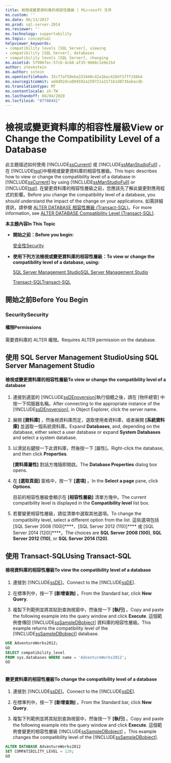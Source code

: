 ```yaml
---
title: 檢視或變更資料庫的相容性層級 | Microsoft 文件
ms.custom: ''
ms.date: 06/13/2017
ms.prod: sql-server-2014
ms.reviewer: ''
ms.technology: supportability
ms.topic: conceptual
helpviewer_keywords:
- compatibility levels [SQL Server], viewing
- compatibility [SQL Server], databases
- compatibility levels [SQL Server], changing
ms.assetid: 579867ec-57cb-4cb8-af35-9688c1e9e15d
author: stevestein
ms.author: sstein
ms.openlocfilehash: 35cf7af50eba333440c42a1bac428df1fff156b4
ms.sourcegitcommit: ad4d92dce894592a259721a1571b1d8736abacdb
ms.translationtype: MT
ms.contentlocale: zh-TW
ms.lasthandoff: 08/04/2020
ms.locfileid: "87708441"
---
```

# <a name="view-or-change-the-compatibility-level-of-a-database"></a><span data-ttu-id="6bc69-102">檢視或變更資料庫的相容性層級</span><span class="sxs-lookup"><span data-stu-id="6bc69-102">View or Change the Compatibility Level of a Database</span></span>
  <span data-ttu-id="6bc69-103">此主題描述如何使用 [!INCLUDE[ssCurrent](../../includes/sscurrent-md.md)] 或 [!INCLUDE[ssManStudioFull](../../includes/ssmanstudiofull-md.md)] ，在 [!INCLUDE[tsql](../../includes/tsql-md.md)]中檢視或變更資料庫的相容性層級。</span><span class="sxs-lookup"><span data-stu-id="6bc69-103">This topic describes how to view or change the compatibility level of a database in [!INCLUDE[ssCurrent](../../includes/sscurrent-md.md)] by using [!INCLUDE[ssManStudioFull](../../includes/ssmanstudiofull-md.md)] or [!INCLUDE[tsql](../../includes/tsql-md.md)].</span></span> <span data-ttu-id="6bc69-104">在變更資料庫的相容性層級之前，您應該先了解此變更對應用程式的影響。</span><span class="sxs-lookup"><span data-stu-id="6bc69-104">Before you change the compatibility level of a database, you should understand the impact of the change on your applications.</span></span> <span data-ttu-id="6bc69-105">如需詳細資訊，請參閱 [ALTER DATABASE 相容性層級 &#40;Transact-SQL&#41;](/sql/t-sql/statements/alter-database-transact-sql-compatibility-level)。</span><span class="sxs-lookup"><span data-stu-id="6bc69-105">For more information, see [ALTER DATABASE Compatibility Level &#40;Transact-SQL&#41;](/sql/t-sql/statements/alter-database-transact-sql-compatibility-level).</span></span>  
  
 <span data-ttu-id="6bc69-106">**本主題內容**</span><span class="sxs-lookup"><span data-stu-id="6bc69-106">**In This Topic**</span></span>  
  
-   <span data-ttu-id="6bc69-107">**開始之前：**</span><span class="sxs-lookup"><span data-stu-id="6bc69-107">**Before you begin:**</span></span>  
  
     [<span data-ttu-id="6bc69-108">安全性</span><span class="sxs-lookup"><span data-stu-id="6bc69-108">Security</span></span>](#Security)  
  
-   <span data-ttu-id="6bc69-109">**使用下列方法檢視或變更資料庫的相容性層級：**</span><span class="sxs-lookup"><span data-stu-id="6bc69-109">**To view or change the compatibility level of a database, using:**</span></span>  
  
     [<span data-ttu-id="6bc69-110">SQL Server Management Studio</span><span class="sxs-lookup"><span data-stu-id="6bc69-110">SQL Server Management Studio</span></span>](#SSMSProcedure)  
  
     [<span data-ttu-id="6bc69-111">Transact-SQL</span><span class="sxs-lookup"><span data-stu-id="6bc69-111">Transact-SQL</span></span>](#TsqlProcedure)  
  
##  <a name="before-you-begin"></a><a name="BeforeYouBegin"></a> <span data-ttu-id="6bc69-112">開始之前</span><span class="sxs-lookup"><span data-stu-id="6bc69-112">Before You Begin</span></span>  
  
###  <a name="security"></a><a name="Security"></a> <span data-ttu-id="6bc69-113">Security</span><span class="sxs-lookup"><span data-stu-id="6bc69-113">Security</span></span>  
  
####  <a name="permissions"></a><a name="Permissions"></a> <span data-ttu-id="6bc69-114">權限</span><span class="sxs-lookup"><span data-stu-id="6bc69-114">Permissions</span></span>  
 <span data-ttu-id="6bc69-115">需要資料庫的 ALTER 權限。</span><span class="sxs-lookup"><span data-stu-id="6bc69-115">Requires ALTER permission on the database.</span></span>  
  
##  <a name="using-sql-server-management-studio"></a><a name="SSMSProcedure"></a> <span data-ttu-id="6bc69-116">使用 SQL Server Management Studio</span><span class="sxs-lookup"><span data-stu-id="6bc69-116">Using SQL Server Management Studio</span></span>  
  
#### <a name="to-view-or-change-the-compatibility-level-of-a-database"></a><span data-ttu-id="6bc69-117">檢視或變更資料庫的相容性層級</span><span class="sxs-lookup"><span data-stu-id="6bc69-117">To view or change the compatibility level of a database</span></span>  
  
1.  <span data-ttu-id="6bc69-118">連接到適當的 [!INCLUDE[ssDEnoversion](../../includes/ssdenoversion-md.md)]執行個體之後，請在 [物件總管] 中按一下伺服器名稱。</span><span class="sxs-lookup"><span data-stu-id="6bc69-118">After connecting to the appropriate instance of the [!INCLUDE[ssDEnoversion](../../includes/ssdenoversion-md.md)], in Object Explorer, click the server name.</span></span>  
  
2.  <span data-ttu-id="6bc69-119">展開 **[資料庫]** ，然後視資料庫而定，選取使用者資料庫，或者展開 **[系統資料庫]** 並選取一個系統資料庫。</span><span class="sxs-lookup"><span data-stu-id="6bc69-119">Expand **Databases**, and, depending on the database, either select a user database or expand **System Databases** and select a system database.</span></span>  
  
3.  <span data-ttu-id="6bc69-120">以滑鼠右鍵按一下此資料庫，然後按一下 [屬性]。</span><span class="sxs-lookup"><span data-stu-id="6bc69-120">Right-click the database, and then click **Properties**.</span></span>  
  
     <span data-ttu-id="6bc69-121">**[資料庫屬性]** 對話方塊隨即開啟。</span><span class="sxs-lookup"><span data-stu-id="6bc69-121">The **Database Properties** dialog box opens.</span></span>  
  
4.  <span data-ttu-id="6bc69-122">在 **[選取頁面]** 窗格中，按一下 **[選項]** 。</span><span class="sxs-lookup"><span data-stu-id="6bc69-122">In the **Select a page** pane, click **Options**.</span></span>  
  
     <span data-ttu-id="6bc69-123">目前的相容性層級會顯示在 **[相容性層級]** 清單方塊中。</span><span class="sxs-lookup"><span data-stu-id="6bc69-123">The current compatibility level is displayed in the **Compatibility level** list box.</span></span>  
  
5.  <span data-ttu-id="6bc69-124">若要變更相容性層級，請從清單中選取其他選項。</span><span class="sxs-lookup"><span data-stu-id="6bc69-124">To change the compatibility level, select a different option from the list.</span></span> <span data-ttu-id="6bc69-125">這些選項包括 [SQL Server 2008 (100)]\*\*\*\*、[SQL Server 2012 (110)]\*\*\*\* 或 [SQL Server 2014 (120)]\*\*\*\*。</span><span class="sxs-lookup"><span data-stu-id="6bc69-125">The choices are **SQL Server 2008 (100)**, **SQL Server 2012 (110)**, or **SQL Server 2014 (120)**.</span></span>  
  
##  <a name="using-transact-sql"></a><a name="TsqlProcedure"></a> <span data-ttu-id="6bc69-126">使用 Transact-SQL</span><span class="sxs-lookup"><span data-stu-id="6bc69-126">Using Transact-SQL</span></span>  
  
#### <a name="to-view-the-compatibility-level-of-a-database"></a><span data-ttu-id="6bc69-127">檢視資料庫的相容性層級</span><span class="sxs-lookup"><span data-stu-id="6bc69-127">To view the compatibility level of a database</span></span>  
  
1.  <span data-ttu-id="6bc69-128">連接到 [!INCLUDE[ssDE](../../includes/ssde-md.md)]。</span><span class="sxs-lookup"><span data-stu-id="6bc69-128">Connect to the [!INCLUDE[ssDE](../../includes/ssde-md.md)].</span></span>  
  
2.  <span data-ttu-id="6bc69-129">在標準列中，按一下 **[新增查詢]** 。</span><span class="sxs-lookup"><span data-stu-id="6bc69-129">From the Standard bar, click **New Query**.</span></span>  
  
3.  <span data-ttu-id="6bc69-130">複製下列範例並將其貼到查詢視窗中，然後按一下 **[執行]** 。</span><span class="sxs-lookup"><span data-stu-id="6bc69-130">Copy and paste the following example into the query window and click **Execute**.</span></span> <span data-ttu-id="6bc69-131">這個範例會傳回 [!INCLUDE[ssSampleDBobject](../../includes/sssampledbobject-md.md)] 資料庫的相容性層級。</span><span class="sxs-lookup"><span data-stu-id="6bc69-131">This example returns the compatibility level of the [!INCLUDE[ssSampleDBobject](../../includes/sssampledbobject-md.md)] database.</span></span>  
  
```sql  
USE AdventureWorks2012;  
GO  
SELECT compatibility_level  
FROM sys.databases WHERE name = 'AdventureWorks2012';  
GO  
  
```  
  
#### <a name="to-change-the-compatibility-level-of-a-database"></a><span data-ttu-id="6bc69-132">變更資料庫的相容性層級</span><span class="sxs-lookup"><span data-stu-id="6bc69-132">To change the compatibility level of a database</span></span>  
  
1.  <span data-ttu-id="6bc69-133">連接到 [!INCLUDE[ssDE](../../includes/ssde-md.md)]。</span><span class="sxs-lookup"><span data-stu-id="6bc69-133">Connect to the [!INCLUDE[ssDE](../../includes/ssde-md.md)].</span></span>  
  
2.  <span data-ttu-id="6bc69-134">在標準列中，按一下 **[新增查詢]** 。</span><span class="sxs-lookup"><span data-stu-id="6bc69-134">From the Standard bar, click **New Query**.</span></span>  
  
3.  <span data-ttu-id="6bc69-135">複製下列範例並將其貼到查詢視窗中，然後按一下 **[執行]** 。</span><span class="sxs-lookup"><span data-stu-id="6bc69-135">Copy and paste the following example into the query window and click **Execute**.</span></span> <span data-ttu-id="6bc69-136">這個範例會變更的相容性層級 [!INCLUDE[ssSampleDBobject](../../includes/sssql14-md.md)] 。</span><span class="sxs-lookup"><span data-stu-id="6bc69-136">This example changes the compatibility level of the [!INCLUDE[ssSampleDBobject](../../includes/sssql14-md.md)].</span></span>  
  
```sql  
ALTER DATABASE AdventureWorks2012  
SET COMPATIBILITY_LEVEL = 120;  
GO  
```  
  
  
